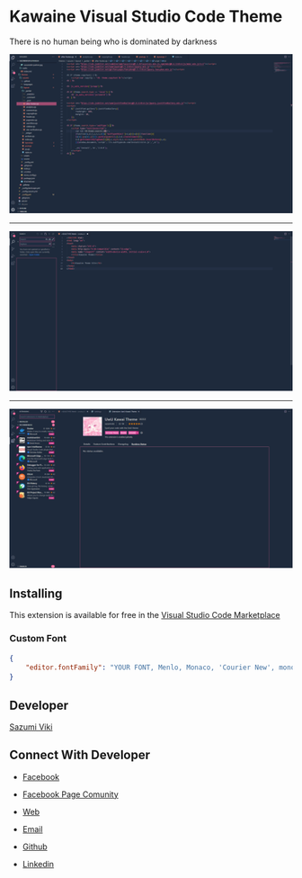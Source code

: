 # Kawaine Visual Studio Code Theme
  
There is no human being who is dominated by darkness

![Preview](/kawaine-pht%20(1).png)

<hr>

![Preview](/kawaine-pht%20(2).png)

<hr>

![Preview](/kawaine-pht%20(3).png)

## Installing

This extension is available for free in the [Visual Studio Code Marketplace](https://marketplace.visualstudio.com/items/sazumiviki.kawaine-theme)  

### Custom Font

```json
{
    "editor.fontFamily": "YOUR FONT, Menlo, Monaco, 'Courier New', monospace"
}
```

## Developer

[Sazumi Viki](https://sazumiviki.com)

## Connect With Developer

- [Facebook](https://facebook.com/moe.sazumiviki)


- [Facebook Page Comunity](https://facebook.com/sazumicloud)


- [Web](https://moe.sazumiviki.com)


- [Email](mailto:hi@sazumiviki.com)


- [Github](https://github.com/sazumivicky)


- [Linkedin](https://www.linkedin.com/in/sazumiviki/)